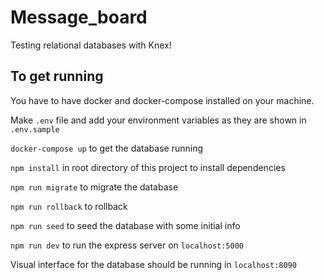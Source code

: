 # Message_board

Testing relational databases with Knex!

 ## To get running

You have to have docker and docker-compose installed on your machine.

Make `.env` file and add your environment variables as they are shown in `.env.sample`

`docker-compose up` to get the database running

`npm install` in root directory of this project to install dependencies

`npm run migrate` to migrate the database

`npm run rollback` to rollback 

`npm run seed` to seed the database with some initial info

`npm run dev` to run the express server on `localhost:5000`

Visual interface for the database should be running in `localhost:8090`
 
